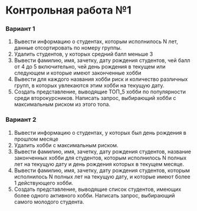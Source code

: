 # Контрольная работа №1

### Вариант 1

1. Вывести информацию о студентах, которым исполнилось N лет, данные отсортировать по номеру группы.
2. Удалить студентов, у которых средний балл меньше 3
3. Вывести фамилию, имя, зачетку, дату рождения студентов, чей балл от 4 до 5 включительно, чей день рождения в текущем или следующем и которые имеют законченные хобби
4. Вывести для каждого названия хобби риск и количество различных групп, в которых увлекаются этим хобби на текущую дату.
5. Создать представление, выводящие ТОП_5 хобби по популярности среди второкурсников. Написать запрос, выбирающий хобби с максимальным риском из этого топа.

### Вариант 2

1. Вывести информацию о студентах, у которых был день рождения в прошлом месяце
2. Удалить хобби с максимальным риском. 
3. Вывести фамилию, имя, зачетку, дату рождения студентов, название законченных хобби для студентов, которым исполнилось N полных лет на текущую дату и день рождения которых в текущем месяце. 
4. Вывести фамилию, имя, зачетку, дату рождения студентов, которым исполнилось N полных лет на текущую дату, и которые имеют более 1 действующего хобби.
5. Создать представление, выводящие список студентов, имеющих более одного активного хобби. Написать запрос, выбирающий самого молодого студента.

